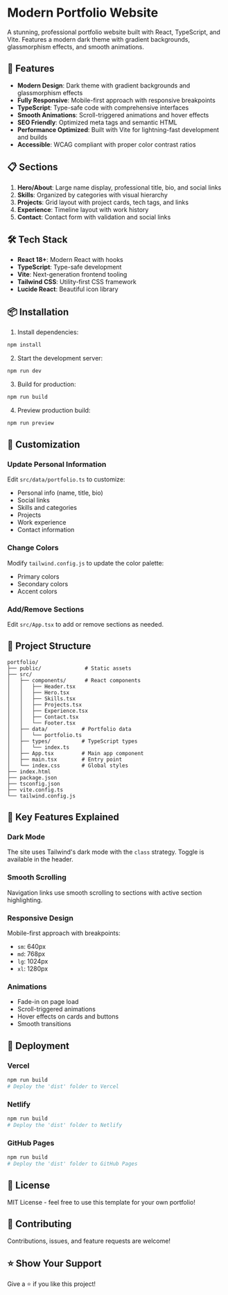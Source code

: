 # Modern Portfolio Website

A stunning, professional portfolio website built with React, TypeScript, and Vite. Features a modern dark theme with gradient backgrounds, glassmorphism effects, and smooth animations.

## 🚀 Features

- **Modern Design**: Dark theme with gradient backgrounds and glassmorphism effects
- **Fully Responsive**: Mobile-first approach with responsive breakpoints
- **TypeScript**: Type-safe code with comprehensive interfaces
- **Smooth Animations**: Scroll-triggered animations and hover effects
- **SEO Friendly**: Optimized meta tags and semantic HTML
- **Performance Optimized**: Built with Vite for lightning-fast development and builds
- **Accessible**: WCAG compliant with proper color contrast ratios

## 📋 Sections

1. **Hero/About**: Large name display, professional title, bio, and social links
2. **Skills**: Organized by categories with visual hierarchy
3. **Projects**: Grid layout with project cards, tech tags, and links
4. **Experience**: Timeline layout with work history
5. **Contact**: Contact form with validation and social links

## 🛠️ Tech Stack

- **React 18+**: Modern React with hooks
- **TypeScript**: Type-safe development
- **Vite**: Next-generation frontend tooling
- **Tailwind CSS**: Utility-first CSS framework
- **Lucide React**: Beautiful icon library

## 📦 Installation

1. Install dependencies:
```bash
npm install
```

2. Start the development server:
```bash
npm run dev
```

3. Build for production:
```bash
npm run build
```

4. Preview production build:
```bash
npm run preview
```

## 🎨 Customization

### Update Personal Information

Edit `src/data/portfolio.ts` to customize:
- Personal info (name, title, bio)
- Social links
- Skills and categories
- Projects
- Work experience
- Contact information

### Change Colors

Modify `tailwind.config.js` to update the color palette:
- Primary colors
- Secondary colors
- Accent colors

### Add/Remove Sections

Edit `src/App.tsx` to add or remove sections as needed.

## 📁 Project Structure

```
portfolio/
├── public/              # Static assets
├── src/
│   ├── components/      # React components
│   │   ├── Header.tsx
│   │   ├── Hero.tsx
│   │   ├── Skills.tsx
│   │   ├── Projects.tsx
│   │   ├── Experience.tsx
│   │   ├── Contact.tsx
│   │   └── Footer.tsx
│   ├── data/           # Portfolio data
│   │   └── portfolio.ts
│   ├── types/          # TypeScript types
│   │   └── index.ts
│   ├── App.tsx         # Main app component
│   ├── main.tsx        # Entry point
│   └── index.css       # Global styles
├── index.html
├── package.json
├── tsconfig.json
├── vite.config.ts
└── tailwind.config.js
```

## 🎯 Key Features Explained

### Dark Mode
The site uses Tailwind's dark mode with the `class` strategy. Toggle is available in the header.

### Smooth Scrolling
Navigation links use smooth scrolling to sections with active section highlighting.

### Responsive Design
Mobile-first approach with breakpoints:
- `sm`: 640px
- `md`: 768px
- `lg`: 1024px
- `xl`: 1280px

### Animations
- Fade-in on page load
- Scroll-triggered animations
- Hover effects on cards and buttons
- Smooth transitions

## 🚀 Deployment

### Vercel
```bash
npm run build
# Deploy the 'dist' folder to Vercel
```

### Netlify
```bash
npm run build
# Deploy the 'dist' folder to Netlify
```

### GitHub Pages
```bash
npm run build
# Deploy the 'dist' folder to GitHub Pages
```

## 📝 License

MIT License - feel free to use this template for your own portfolio!

## 🤝 Contributing

Contributions, issues, and feature requests are welcome!

## ⭐ Show Your Support

Give a ⭐️ if you like this project!
